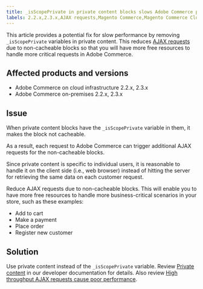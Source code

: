 ```yaml
---
title: _isScopePrivate in private content blocks slows Adobe Commerce performance
labels: 2.2.x,2.3.x,AJAX requests,Magento Commerce,Magento Commerce Cloud,best practices,isScopePrivate,performance,Adobe Commerce,cloud infrastructure,on-premises
---
```


This article provides a potential fix for slow performance by removing `_isScopePrivate` variables in private content. This reduces [AJAX requests](https://support.magento.com/hc/en-us/articles/360039286472-High-throughput-AJAX-requests-cause-poor-performance) due to non-cacheable blocks so that you will have more free resources to handle more critical requests in Adobe Commerce.

## Affected products and versions

* Adobe Commerce on cloud infrastructure 2.2.x, 2.3.x
* Adobe Commerce on-premises 2.2.x, 2.3.x

## Issue

When private content blocks have the `_isScopePrivate` variable in them, it makes the block not cacheable.

As a result, each request to Adobe Commerce can trigger additional AJAX requests for the non-cacheable blocks.

Since private content is specific to individual users, it is reasonable to handle it on the client side (i.e., web browser) instead of hitting the server for retrieving the same data on each customer request.

Reduce AJAX requests due to non-cacheable blocks. This will enable you to have more free resources to handle more business-critical scenarios in your store, such as these examples:

* Add to cart
* Make a payment
* Place order
* Register new customer

## Solution

Use private content instead of the `_isScopePrivate` variable. Review [Private content](https://devdocs.magento.com/guides/v2.3/extension-dev-guide/cache/page-caching/private-content.html) in our developer documentation for details. Also review [High throughput AJAX requests cause poor performance](https://support.magento.com/hc/en-us/articles/360039286472).
